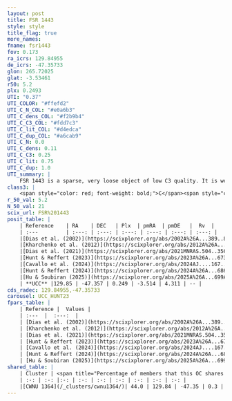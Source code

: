 ```yaml
---
layout: post
title: FSR 1443
style: style
title_flag: true
more_names: 
fname: fsr1443
fov: 0.173
ra_icrs: 129.84955
de_icrs: -47.35733
glon: 265.72025
glat: -3.53461
r50: 5.2
plx: 0.2493
UTI: "0.37"
UTI_COLOR: "#ffefd2"
UTI_C_N_COL: "#e0a6b3"
UTI_C_dens_COL: "#f2b9b4"
UTI_C_C3_COL: "#fdd7c3"
UTI_C_lit_COL: "#d4edca"
UTI_C_dup_COL: "#a6cab9"
UTI_C_N: 0.0
UTI_C_dens: 0.11
UTI_C_C3: 0.25
UTI_C_lit: 0.75
UTI_C_dup: 1.0
UTI_summary: |
    FSR 1443 is a sparse, very loose object of low C3 quality. It is well-studied in the literature. This object shares a moderate percentage of members with a later reported entry.<br><br><span style="color: #99180f; font-weight: bold;">Warning: </span>contains less than 25 stars with <i>P>0.5</i> estimated.
class3: |
    <span style="color: red; font-weight: bold;">C</span><span style="color: red; font-weight: bold;">C</span>
r_50_val: 5.2
N_50_val: 21
scix_url: FSR%201443
posit_table: |
    | Reference    | RA    | DEC   | Plx  | pmRA  | pmDE   |  Rv  |
    | :---         | :---: | :---: | :---: | :---: | :---: | :---: |
    |[Dias et al. (2002)](https://scixplorer.org/abs/2002A%26A...389..871D) | 129.858 | -47.357 | -- | -4.12 | 8.37 | -- |
    |[Kharchenko et al. (2012)](https://scixplorer.org/abs/2012A%26A...543A.156K) | 129.863 | -47.357 | -- | -4.12 | 8.37 | -- |
    |[Dias et al. (2021)](https://scixplorer.org/abs/2021MNRAS.504..356D) | 129.857 | -47.356 | 0.221 | -3.562 | 4.144 | 37.746 |
    |[Hunt & Reffert (2023)](https://scixplorer.org/abs/2023A%26A...673A.114H) | 129.853 | -47.353 | 0.286 | -3.474 | 4.465 | 36.624 |
    |[Cavallo et al. (2024)](https://scixplorer.org/abs/2024AJ....167...12C) | 129.841 | -47.348 | 0.288 | -- | -- | -- |
    |[Hunt & Reffert (2024)](https://scixplorer.org/abs/2024A%26A...686A..42H) | 129.853 | -47.353 | 0.286 | -3.474 | 4.465 | 36.624 |
    |[Hu & Soubiran (2025)](https://scixplorer.org/abs/2025A%26A...699A.246H) | 129.841 | -47.348 | -- | -- | -- | -- |
    | **UCC** |129.85 | -47.357 | 0.249 | -3.514 | 4.311 | -- | 
cds_radec: 129.84955,-47.35733
carousel: UCC_HUNT23
fpars_table: |
    | Reference |  Values |
    | :---  |  :---:  |
    | [Dias et al. (2002)](https://scixplorer.org/abs/2002A%26A...389..871D) | `E(B-V)=0.458, Dist=1864.0, Age=8.77` |
    | [Kharchenko et al. (2012)](https://scixplorer.org/abs/2012A%26A...543A.156K) | `e_bv=0.458, distance=1864, log_age=8.77` |
    | [Dias et al. (2021)](https://scixplorer.org/abs/2021MNRAS.504..356D) | `Av=1.819, Dist=3303, logage=8.703, [Fe/H]=-0.019` |
    | [Hunt & Reffert (2023)](https://scixplorer.org/abs/2023A%26A...673A.114H) | `AV50=1.461, diffAV50=1.577, MOD50=12.423, logAge50=8.685` |
    | [Cavallo et al. (2024)](https://scixplorer.org/abs/2024AJ....167...12C) | `AV50=1.1, dMod50=12.67, logAge50=8.85, [Fe/H]50=0.94` |
    | [Hunt & Reffert (2024)](https://scixplorer.org/abs/2024A%26A...686A..42H) | `MassJ=339.678` |
    | [Hu & Soubiran (2025)](https://scixplorer.org/abs/2025A%26A...699A.246H) | `MA22=-0.22, MA23f=-0.41, MZ23=-0.42, MK24=-0.36, MF24=-0.41` |
shared_table: |
    | Cluster | <span title="Percentage of members that this OC shares with the ones listed">%</span>   | RA   | DEC   | Plx   | pmRA  | pmDE  | Rv | UTI |
    | :-: | :-: |:-: | :-: | :-: | :-: | :-: | :-: | :-: |
    |[CWNU 1364](/_clusters/cwnu1364/)| 44.0 | 129.84 | -47.35 | 0.3 | -3.52 | 4.49 | 36.7 |0.29 |
---
```

